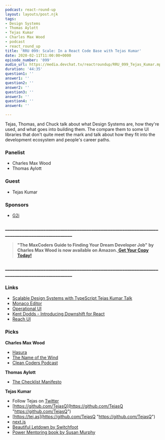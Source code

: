 ```yaml
---
podcast: react-round-up
layout: layouts/post.njk
tags:
- Design Systems
- Thomas Aylott
- Tejas Kumar
- Charles Max Wood
- podcast
- react_round_up
title: 'RRU 099: Scale: In a React Code Base with Tejas Kumar'
date: 2020-02-11T11:00:00+0000
episode_number: '099'
audio_url: https://media.devchat.tv/reactroundup/RRU_099_Tejas_Kumar.mp3
duration: '44:35'
question1: ''
answer1: ''
question2: ''
answer2: ''
question3: ''
answer3: ''
question4: ''
answer4: ''

---
```

Tejas, Thomas, and Chuck talk about what Design Systems are, how they're used, and what goes into building them. The compare them to some UI libraries that don't quite meet the mark and talk about how they fit into the development ecosystem and people's career paths.

### Panelist

* Charles Max Wood
* Thomas Aylott

### Guest

* Tejas Kumar

### Sponsors

* [G2i](https://www.g2i.co/?utm_source=React_Roundup&utm_medium=Podcast&utm_campaign=DevChat)

### ____________________________________________________________________________________________

> **"The MaxCoders Guide to Finding Your Dream Developer Job" by Charles Max Wood is now available on Amazon.**[ **Get Your Copy Today!**](https://www.amazon.com/gp/product/B081MBL5C9/ref=as_li_ss_tl?ie=UTF8&linkCode=sl1&tag=devchattv-20&linkId=9d61363241636e2546ef46abba198746&language=en_US)

### ____________________________________________________________________________________________

### Links

* [Scalable Design Systems with TypeScript Tejas Kumar Talk](https://www.youtube.com/watch?v=ZsBW4S8hYMU&list=PL-a9lBflNu2oW1lU7fUvW0oAnbj-mxk2a&index=21)
* [Monaco Editor](https://microsoft.github.io/monaco-editor/)
* [Operational UI](http://operational-ui.netlify.com/)
* [Kent Dodds - Introducing Downshift for React](https://kentcdodds.com/blog/introducing-downshift-for-react)
* [Reach UI](https://reacttraining.com/reach-ui/)

### Picks

**Charles Max Wood**

* [Hasura](https://hasura.io)
* [The Name of the Wind](https://amzn.to/37Dy9xg)
* [Clean Coders Podcast](https://devchat.tv/clean-coders)

**Thomas Aylott**

* [The Checklist Manifesto]()

**Tejas Kumar**

* Follow Tejas on [Twitter](https://twitter.com/tejaskumar_?lang=en)
* [https://github.com/TejasQ](https://github.com/TejasQ "https://github.com/TejasQ")
* [https://tej.as](https://github.com/TejasQ "https://github.com/TejasQ")
* [next.js](https://nextjs.org/)
* [Beautiful Letdown by Switchfoot](https://open.spotify.com/album/2irQlNl19nZomaE1A4K50c)
* [Power Mentoring book by Susan Murphy](https://www.amazon.com/Power-Mentoring-Successful-Proteges-Relationships/dp/078797952X)